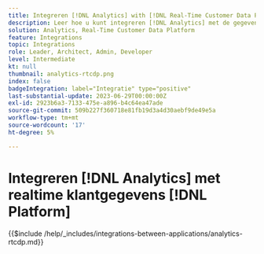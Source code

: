 ```yaml
---
title: Integreren [!DNL Analytics] with [!DNL Real-Time Customer Data Platform]
description: Leer hoe u kunt integreren [!DNL Analytics] met de gegevens van de Klant in real time [!DNL Platform].
solution: Analytics, Real-Time Customer Data Platform
feature: Integrations
topic: Integrations
role: Leader, Architect, Admin, Developer
level: Intermediate
kt: null
thumbnail: analytics-rtcdp.png
index: false
badgeIntegration: label="Integratie" type="positive"
last-substantial-update: 2023-06-29T00:00:00Z
exl-id: 2923b6a3-7133-475e-a896-b4c64ea47ade
source-git-commit: 509b227f360718e81fb19d3a4d30aebf9de49e5a
workflow-type: tm+mt
source-wordcount: '17'
ht-degree: 5%

---
```


# Integreren [!DNL Analytics] met realtime klantgegevens [!DNL Platform]

{{$include /help/_includes/integrations-between-applications/analytics-rtcdp.md}}
